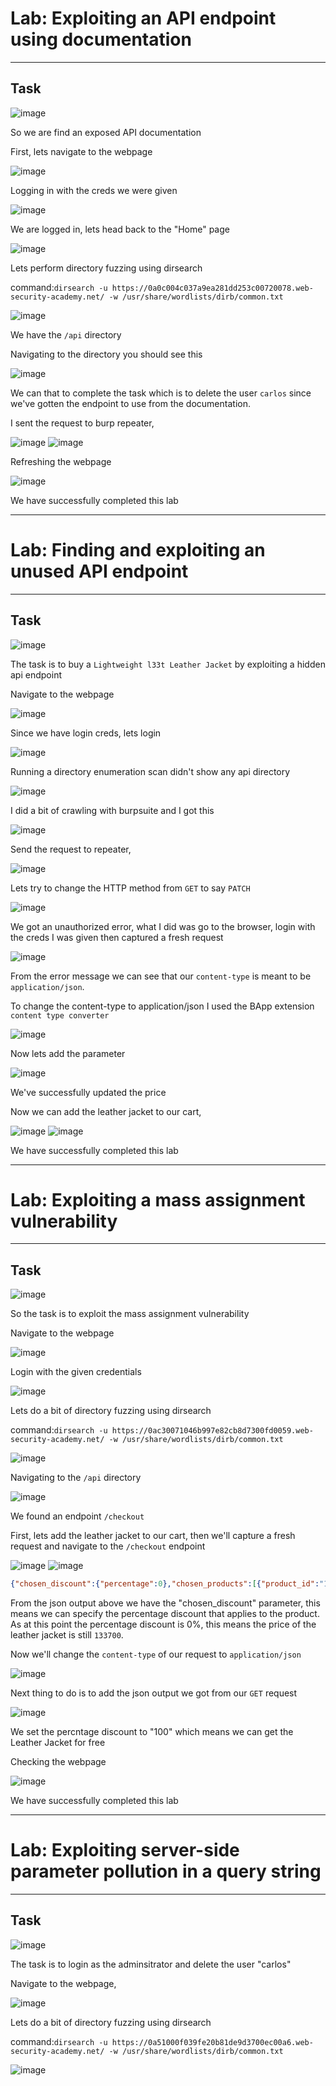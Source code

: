 # Lab: Exploiting an API endpoint using documentation
<hr>

## Task

![image](https://github.com/user-attachments/assets/0e638172-96ca-41b8-a510-1f8f5f42653c)

So we are find an exposed API documentation

First, lets navigate to the webpage

![image](https://github.com/user-attachments/assets/2b3450b0-e562-4712-845d-2d6b6101d2f4)

Logging in with the creds we were given

![image](https://github.com/user-attachments/assets/df7b3b24-95fd-4c9d-a8ff-94e9e60abfd8)

We are logged in, lets head back to the "Home" page

![image](https://github.com/user-attachments/assets/d0000145-db66-4681-b91f-ec94c2f90f61)

Lets perform directory fuzzing using dirsearch

command:```dirsearch -u https://0a0c004c037a9ea281dd253c00720078.web-security-academy.net/ -w /usr/share/wordlists/dirb/common.txt```

![image](https://github.com/user-attachments/assets/d8e8c8ae-96f8-4a62-8d5f-592ae92c3ba1)

We have the `/api` directory

Navigating to the directory you should see this

![image](https://github.com/user-attachments/assets/d5bd4cdc-48e6-4f58-a8a1-cb23e92ac318)

We can that to complete the task which is to delete the user `carlos` since we've gotten the endpoint to use from the documentation.

I sent the request to burp repeater, 

![image](https://github.com/user-attachments/assets/e301d50d-dcc3-4f1a-bdd5-052d3c78b4df)
![image](https://github.com/user-attachments/assets/334326e5-4b49-4af6-a758-8896ae49f2d6)

Refreshing the webpage

![image](https://github.com/user-attachments/assets/f3a7bc0b-1c6f-4bbd-9413-c89dba8ff9ca)

We have successfully completed this lab

----------------------------------------------

# Lab: Finding and exploiting an unused API endpoint
<hr>

## Task

![image](https://github.com/user-attachments/assets/ca64c13b-05f6-4605-a73d-76cab59e8e2a)

The task is to buy a `Lightweight l33t Leather Jacket` by exploiting a hidden api endpoint

Navigate to the webpage

![image](https://github.com/user-attachments/assets/1d221d66-5ab1-48dc-880c-3d33c6900167)

Since we have login creds, lets login

![image](https://github.com/user-attachments/assets/fbe73353-9fd7-4597-acaa-b42cd83dbf22)

Running a directory enumeration scan didn't show any api directory

![image](https://github.com/user-attachments/assets/3d3e5887-23da-4236-926c-4f891510394b)

I did a bit of crawling with burpsuite and I got this

![image](https://github.com/user-attachments/assets/4a53e5ef-c629-43c4-8ec2-81d1769b0326)

Send the request to repeater,

![image](https://github.com/user-attachments/assets/3f166ca9-3649-4705-a934-f64c57bddb22)

Lets try to change the HTTP method from `GET` to say `PATCH`

![image](https://github.com/user-attachments/assets/3a10a8bb-438d-47ec-9154-3f9cdf69a253)

We got an unauthorized error, what I did was go to the browser, login with the creds I was given then captured a fresh request

![image](https://github.com/user-attachments/assets/7e6166cc-6eb3-4268-a5a0-6ef140d81257)

From the error message we can see that our `content-type` is meant to be `application/json`. 

To change the content-type to application/json I used the BApp extension `content type converter`

![image](https://github.com/user-attachments/assets/0431829e-a6a7-45e3-97bd-edcb3ddb979b)

Now lets add the parameter

![image](https://github.com/user-attachments/assets/6b2d0ae3-ce72-463a-a87d-680f42ead657)

We've successfully updated the price

Now we can add the leather jacket to our cart,

![image](https://github.com/user-attachments/assets/2ecfc908-6ce3-4f2b-b701-cf0bb470e64c)
![image](https://github.com/user-attachments/assets/0761480b-8617-4e84-bcff-d33efaa0f1cf)

We have successfully completed this lab

-------------------------------------------

# Lab: Exploiting a mass assignment vulnerability
<hr>

## Task

![image](https://github.com/user-attachments/assets/dfd4a52d-365a-41df-af92-b6efb5f551e7)

So the task is to exploit the mass assignment vulnerability

Navigate to the webpage

![image](https://github.com/user-attachments/assets/5b9344e5-6a86-4720-8f4d-386e91cbb881)

Login with the given credentials

![image](https://github.com/user-attachments/assets/f760ccbb-a371-4123-8844-ccbffaab9557)

Lets do a bit of directory fuzzing using dirsearch

command:```dirsearch -u https://0ac30071046b997e82cb8d7300fd0059.web-security-academy.net/ -w /usr/share/wordlists/dirb/common.txt```

![image](https://github.com/user-attachments/assets/ff6e4ce9-8efa-4d7c-b0a2-eec60d01e64c)

Navigating to the `/api` directory

![image](https://github.com/user-attachments/assets/ea00fe7e-b57c-486b-a05a-5c591f49cd07)

We found an endpoint `/checkout`

First, lets add the leather jacket to our cart, then we'll capture a fresh request and navigate to the `/checkout` endpoint

![image](https://github.com/user-attachments/assets/4e09e571-f064-44b1-8fcd-1482a6861332)
![image](https://github.com/user-attachments/assets/840cde0a-0a89-4a3e-bcb2-3142b1936e1f)

```json
{"chosen_discount":{"percentage":0},"chosen_products":[{"product_id":"1","name":"Lightweight \"l33t\" Leather Jacket","quantity":1,"item_price":133700}]}
```
From the json output above we have the "chosen_discount" parameter, this means we can specify the percentage discount that applies to the product. As at this point the percentage discount is 0%, this means the price of the leather jacket is still `133700`.

Now we'll change the `content-type` of our request to `application/json`

![image](https://github.com/user-attachments/assets/75021da1-1bbd-4496-9e64-6bef1f2722b8)

Next thing to do is to add the json output we got from our `GET` request

![image](https://github.com/user-attachments/assets/7538856c-a16e-4195-a9f4-9f99f32a2ae5)

We set the percntage discount to "100" which means we can get the Leather Jacket for free

Checking the webpage

![image](https://github.com/user-attachments/assets/883f8008-dc2e-4f87-8e30-da2f70208800)

We have successfully completed this lab

--------------------------------------------------------

# Lab: Exploiting server-side parameter pollution in a query string
<hr>

## Task

![image](https://github.com/user-attachments/assets/09bbe349-e5f0-485e-8d38-f360728897da)

The task is to login as the adminsitrator and delete the user "carlos"

Navigate to the webpage,

![image](https://github.com/user-attachments/assets/223f9721-7258-46e8-8adb-49778884efd8)

Lets do a bit of directory fuzzing using dirsearch

command:```dirsearch -u https://0a51000f039fe20b81de9d3700ec00a6.web-security-academy.net/ -w /usr/share/wordlists/dirb/common.txt```

![image](https://github.com/user-attachments/assets/24bced5c-45d7-448f-aa02-dd97469267d2)





















